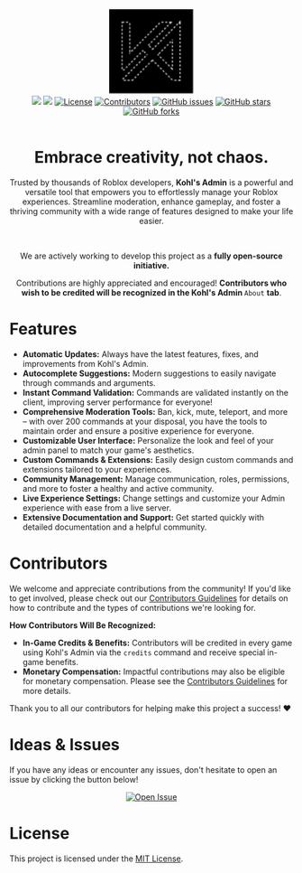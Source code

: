 <div align="center">
	<img src=".moonwave/static/logo-load-dark.svg" alt="Kohl's Admin" height="150" />
	<br/>
	<a href="https://docs.kohl.gg/"><img src="https://img.shields.io/badge/docs-docs.kohl.gg-222"></a>
	<a href="https://discord.gg/kohl"><img src="https://img.shields.io/discord/694630328064671775"></a>
	<a href="https://github.com/kohls-admin/kohls-admin/blob/master/LICENSE.txt"><img src="https://img.shields.io/github/license/kohls-admin/kohls-admin" alt="License"></a>
	<a href="https://github.com/kohls-admin/kohls-admin/graphs/contributors"><img src="https://img.shields.io/github/contributors/kohls-admin/kohls-admin" alt="Contributors"></a>
	<a href="https://github.com/kohls-admin/kohls-admin/issues"><img src="https://img.shields.io/github/issues/kohls-admin/kohls-admin" alt="GitHub issues"></a>
	<a href="https://github.com/kohls-admin/kohls-admin/stargazers"><img src="https://img.shields.io/github/stars/kohls-admin/kohls-admin" alt="GitHub stars"></a>
	<a href="https://github.com/kohls-admin/kohls-admin/network/members"><img src="https://img.shields.io/github/forks/kohls-admin/kohls-admin" alt="GitHub forks"></a>
</div>

<br/>
<h1 align="center">Embrace creativity, not chaos.</h1>
<!--moonwave-hide-before-this-line-->
<p align="center"> Trusted by thousands of Roblox developers, <b>Kohl's Admin</b> is a powerful and versatile tool that empowers you to effortlessly manage your Roblox experiences. Streamline moderation, enhance gameplay, and foster a thriving community with a wide range of features designed to make your life easier.</p>
<br/>

<p align="center"> We are actively working to develop this project as a <b>fully open-source initiative.</b></p>

<p align="center">
Contributions are highly appreciated and encouraged! <b>Contributors who wish to be credited will be recognized in the Kohl's Admin </b><code>About</code> <b>tab</b>.
</p>

# Features

- **Automatic Updates:** Always have the latest features, fixes, and improvements from Kohl's Admin.
- **Autocomplete Suggestions:** Modern suggestions to easily navigate through commands and arguments.
- **Instant Command Validation:** Commands are validated instantly on the client, improving server performance for everyone!
- **Comprehensive Moderation Tools:** Ban, kick, mute, teleport, and more – with over 200 commands at your disposal, you have the tools to maintain order and ensure a positive experience for everyone.
- **Customizable User Interface:** Personalize the look and feel of your admin panel to match your game's aesthetics.
- **Custom Commands & Extensions:** Easily design custom commands and extensions tailored to your experiences.
- **Community Management:** Manage communication, roles, permissions, and more to foster a healthy and active community.
- **Live Experience Settings:** Change settings and customize your Admin experience with ease from a live server.
- **Extensive Documentation and Support:** Get started quickly with detailed documentation and a helpful community.

# Contributors

We welcome and appreciate contributions from the community! If you'd like to get involved, please check out our [Contributors Guidelines](CONTRIBUTING.md) for details on how to contribute and the types of contributions we're looking for.

**How Contributors Will Be Recognized:**

- **In-Game Credits & Benefits:** Contributors will be credited in every game using Kohl's Admin via the `credits` command and receive special in-game benefits.
- **Monetary Compensation:** Impactful contributions may also be eligible for monetary compensation. Please see the [Contributors Guidelines](CONTRIBUTING.md) for more details.

Thank you to all our contributors for helping make this project a success! ❤️

# Ideas & Issues

If you have any ideas or encounter any issues, don't hesitate to open an issue by clicking the button below!

<div align="center">
	<a href="https://github.com/kohls-admin/kohls-admin/issues/new/choose" target="_blank">
		<img src="https://img.shields.io/badge/Open_Issue-Click_Here-red?style=for-the-badge" alt="Open Issue" />
	</a>
</div>

# License

This project is licensed under the [MIT License](https://github.com/kohls-admin/kohls-admin/blob/master/LICENSE.txt).
